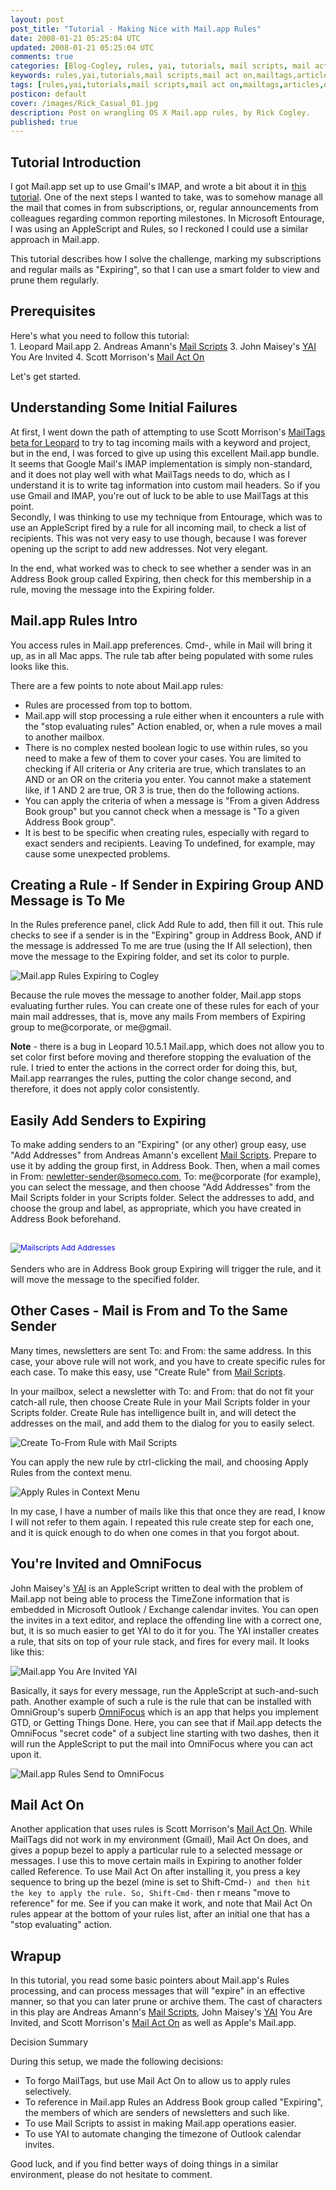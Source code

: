 ```yaml
---           
layout: post
post_title: "Tutorial - Making Nice with Mail.app Rules"
date: 2008-01-21 05:25:04 UTC
updated: 2008-01-21 05:25:04 UTC
comments: true
categories: [Blog-Cogley, rules, yai, tutorials, mail scripts, mail act on, mailtags, articles, omnifocus, mail.app, gtd, apple]
keywords: rules,yai,tutorials,mail scripts,mail act on,mailtags,articles,omnifocus,mail.app,gtd,apple
tags: [rules,yai,tutorials,mail scripts,mail act on,mailtags,articles,omnifocus,mail.app,gtd,apple]
posticon: default
cover: /images/Rick_Casual_01.jpg
description: Post on wrangling OS X Mail.app rules, by Rick Cogley.
published: true
---
```

 
## Tutorial Introduction

I got Mail.app set up to use Gmail's IMAP, and wrote a bit about it in [this tutorial](http://rick.cogley.info/blog/index.php?id=4961479062255821102 "Tutorial for Mail.app and Gmail IMAP"). One of the next steps I wanted to take, was to somehow manage all the mail that comes in from subscriptions, or, regular announcements from colleagues regarding common reporting milestones. In Microsoft Entourage, I was using an AppleScript and Rules, so I reckoned I could use a similar approach in Mail.app.


This tutorial describes how I solve the challenge, marking my subscriptions and regular mails as "Expiring", so that I can use a smart folder to view and prune them regularly.

## Prerequisites

Here's what you need to follow this tutorial:<br />  1. Leopard Mail.app
  2. Andreas Amann's [Mail Scripts](http://homepage.mac.com/aamann/Mail_Scripts.html "Mail Scripts")
  3. John Maisey's [YAI](http://www.nhoj.co.uk/ "John Maisey's YAI") You Are Invited
  4. Scott Morrison's [Mail Act On](http://www.indev.ca/MailActOn.html "Scott Morr's Mail Act On")

Let's get started.

## Understanding Some Initial Failures

At first, I went down the path of attempting to use Scott Morrison's [MailTags](http://www.indev.ca/MailTags.html "Scott Morrison's MailTags") [beta for Leopard](http://www.indev.ca/MailTagsAndLeopard.html "Beta Version of MailTags for Leopard") to try to tag incoming mails with a keyword and project, but in the end, I was forced to give up using this excellent Mail.app bundle. It seems that Google Mail's IMAP implementation is simply non-standard, and it does not play well with what MailTags needs to do, which as I understand it is to write tag information into custom mail headers. So if you use Gmail and IMAP, you're out of luck to be able to use MailTags at this point.<br />
Secondly, I was thinking to use my technique from Entourage, which was to use an AppleScript fired by a rule for all incoming mail, to check a list of recipients. This was not very easy to use though, because I was forever opening up the script to add new addresses. Not very elegant.


In the end, what worked was to check to see whether a sender was in an Address Book group called Expiring, then check for this membership in a rule, moving the message into the Expiring folder.

## Mail.app Rules Intro

You access rules in Mail.app preferences. Cmd-, while in Mail will bring it up, as in all Mac apps. The rule tab after being populated with some rules looks like this.


[](http://www.flickr.com/photos/rickcogley/2199479024/)


There are a few points to note about Mail.app rules:

  - Rules are processed from top to bottom.
  - Mail.app will stop processing a rule either when it encounters a rule with the "stop evaluating rules" Action enabled, or, when a rule moves a mail to another mailbox.<br />
  - There is no complex nested boolean logic to use within rules, so you need to make a few of them to cover your cases. You are limited to checking if All criteria or Any criteria are true, which translates to an AND or an OR on the criteria you enter. You cannot make a statement like, if 1 AND 2 are true, OR 3 is true, then do the following actions.
  - You can apply the criteria of when a message is "From a given Address Book group" but you cannot check when a message is "To a given Address Book group".
  - It is best to be specific when creating rules, especially with regard to exact senders and recipients. Leaving To undefined, for example, may cause some unexpected problems.
## Creating a Rule - If Sender in Expiring Group AND Message is To Me

In the Rules preference panel, click Add Rule to add, then fill it out. This rule checks to see if a sender is in the "Expiring" group in Address Book, AND if the message is addressed To me are true (using the If All selection), then move the message to the Expiring folder, and set its color to purple.


![Mail.app Rules Expiring to Cogley](http://farm3.static.flickr.com/2277/2198687177_f89cb1b7fb.jpg)


Because the rule moves the message to another folder, Mail.app stops evaluating further rules. You can create one of these rules for each of your main mail addresses, that is, move any mails From members of Expiring group to me@corporate, or me@gmail.

>   
**Note** - there is a bug in Leopard 10.5.1 Mail.app, which does not allow you to set color first before moving and therefore stopping the evaluation of the rule. I tried to enter the actions in the correct order for doing this, but, Mail.app rearranges the rules, putting the color change second, and therefore, it does not apply color consistently.

## Easily Add Senders to Expiring

To make adding senders to an "Expiring" (or any other) group easy, use "Add Addresses" from Andreas Amann's excellent [Mail Scripts](http://homepage.mac.com/aamann/Mail_Scripts.html "Mail Scripts"). Prepare to use it by adding the group first, in Address Book. Then, when a mail comes in From: newletter-sender@someco.com, To: me@corporate (for example), you can select the message, and then choose "Add Addresses" from the Mail Scripts folder in your Scripts folder. Select the addresses to add, and choose the group and label, as appropriate, which you have created in Address Book beforehand.

## <span style="color: #0000EE; font-size: 12px; font-weight: normal;">![Mailscripts Add Addresses](http://farm3.static.flickr.com/2091/2199478646_a17c4e4ffb.jpg)</span><br />

Senders who are in Address Book group Expiring will trigger the rule, and it will move the message to the specified folder.

## Other Cases - Mail is From and To the Same Sender

Many times, newsletters are sent To: and From: the same address. In this case, your above rule will not work, and you have to create specific rules for each case. To make this easy, use "Create Rule" from [Mail Scripts](http://homepage.mac.com/aamann/Mail_Scripts.html "Mail Scripts").


In your mailbox, select a newsletter with To: and From: that do not fit your catch-all rule, then choose Create Rule in your Mail Scripts folder in your Scripts folder. Create Rule has intelligence built in, and will detect the addresses on the mail, and add them to the dialog for you to easily select.


![Create To-From Rule with Mail Scripts](http://farm3.static.flickr.com/2250/2207607251_b57102b99d.jpg)


You can apply the new rule by ctrl-clicking the mail, and choosing Apply Rules from the context menu.


![Apply Rules in Context Menu](http://farm3.static.flickr.com/2240/2208399588_ae10d05da5.jpg)


In my case, I have a number of mails like this that once they are read, I know I will not refer to them again. I repeated this rule create step for each one, and it is quick enough to do when one comes in that you forgot about.

## You're Invited and OmniFocus

John Maisey's [YAI](http://www.nhoj.co.uk/ "John Maisey's YAI") is an AppleScript written to deal with the problem of Mail.app not being able to process the TimeZone information that is embedded in Microsoft Outlook / Exchange calendar invites. You can open the invites in a text editor, and replace the offending line with a correct one, but, it is so much easier to get YAI to do it for you. The YAI installer creates a rule, that sits on top of your rule stack, and fires for every mail. It looks like this:


![Mail.app You Are Invited YAI](http://farm3.static.flickr.com/2061/2199478800_90e9646463.jpg)


Basically, it says for every message, run the AppleScript at such-and-such path. Another example of such a rule is the rule that can be installed with OmniGroup's superb [OmniFocus](http://www.omnigroup.com/applications/omnifocus/ "OmniGroup OmniFocus") which is an app that helps you implement GTD, or Getting Things Done. Here, you can see that if Mail.app detects the OmniFocus "secret code" of a subject line starting with two dashes, then it will run the AppleScript to put the mail into OmniFocus where you can act upon it.


![Mail.app Rules Send to OmniFocus](http://farm3.static.flickr.com/2285/2198686947_fa963ecdbd.jpg)

## Mail Act On

Another application that uses rules is Scott Morrison's [Mail Act On](http://www.indev.ca/MailActOn.html "Scott Morr's Mail Act On"). While MailTags did not work in my environment (Gmail), Mail Act On does, and gives a popup bezel to apply a particular rule to a selected message or messages. I use this to move certain mails in Expiring to another folder called Reference. To use Mail Act On after installing it, you press a key sequence to bring up the bezel (mine is set to Shift-Cmd-`) and then hit the key to apply the rule. So, Shift-Cmd-` then r means "move to reference" for me. See if you can make it work, and note that Mail Act On rules appear at the bottom of your rules list, after an initial one that has a "stop evaluating" action.

## Wrapup<br />

In this tutorial, you read some basic pointers about Mail.app's Rules processing, and can process messages that will "expire" in an effective manner, so that you can later prune or archive them. The cast of characters in this play are Andreas Amann's [Mail Scripts](http://homepage.mac.com/aamann/Mail_Scripts.html "Mail Scripts"), John Maisey's [YAI](http://www.nhoj.co.uk/ "John Maisey's YAI") You Are Invited, and Scott Morrison's [Mail Act On](http://www.indev.ca/MailActOn.html "Scott Morr's Mail Act On") as well as Apple's Mail.app.


Decision Summary


During this setup, we made the following decisions:

  - To forgo MailTags, but use Mail Act On to allow us to apply rules selectively.
  - To reference in Mail.app Rules an Address Book group called "Expiring", the members of which are senders of newsletters and such like.
  - To use Mail Scripts to assist in making Mail.app operations easier.
  - To use YAI to automate changing the timezone of Outlook calendar invites.

Good luck, and if you find better ways of doing things in a similar environment, please do not hesitate to comment.

